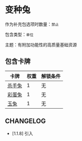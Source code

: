 # 变种兔

作为补充包选项时数量：`禁止`

包含类型：`单位`

主题：有附加功能性的高质量基础资源

## 包含卡牌

卡牌 | 权重 | 解锁条件
--- | --- | ---
[杀手兔](../卡牌/杀手兔.md) | 1 | 无
[彩蛋兔](../卡牌/彩蛋兔.md) | 1 | 无
[玉兔](../卡牌/玉兔.md) | 1 | 无

## CHANGELOG

- [1.1.8] 引入
